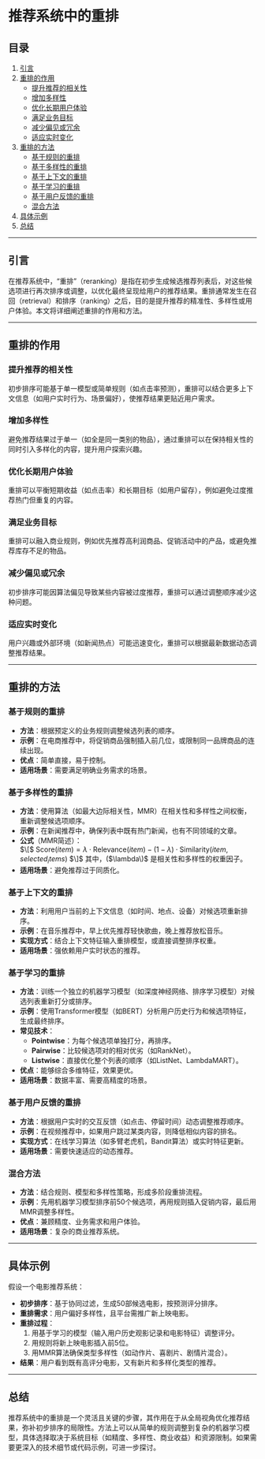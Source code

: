 # 推荐系统中的重排

## 目录
1. [引言](#引言)
2. [重排的作用](#重排的作用)
   - [提升推荐的相关性](#提升推荐的相关性)
   - [增加多样性](#增加多样性)
   - [优化长期用户体验](#优化长期用户体验)
   - [满足业务目标](#满足业务目标)
   - [减少偏见或冗余](#减少偏见或冗余)
   - [适应实时变化](#适应实时变化)
3. [重排的方法](#重排的方法)
   - [基于规则的重排](#基于规则的重排)
   - [基于多样性的重排](#基于多样性的重排)
   - [基于上下文的重排](#基于上下文的重排)
   - [基于学习的重排](#基于学习的重排)
   - [基于用户反馈的重排](#基于用户反馈的重排)
   - [混合方法](#混合方法)
4. [具体示例](#具体示例)
5. [总结](#总结)

---

## 引言
在推荐系统中，“重排”（reranking）是指在初步生成候选推荐列表后，对这些候选项进行再次排序或调整，以优化最终呈现给用户的推荐结果。重排通常发生在召回（retrieval）和排序（ranking）之后，目的是提升推荐的精准性、多样性或用户体验。本文将详细阐述重排的作用和方法。

---

## 重排的作用

### 提升推荐的相关性
初步排序可能基于单一模型或简单规则（如点击率预测），重排可以结合更多上下文信息（如用户实时行为、场景偏好），使推荐结果更贴近用户需求。

### 增加多样性
避免推荐结果过于单一（如全是同一类别的物品），通过重排可以在保持相关性的同时引入多样化的内容，提升用户探索兴趣。

### 优化长期用户体验
重排可以平衡短期收益（如点击率）和长期目标（如用户留存），例如避免过度推荐热门但重复的内容。

### 满足业务目标
重排可以融入商业规则，例如优先推荐高利润商品、促销活动中的产品，或避免推荐库存不足的物品。

### 减少偏见或冗余
初步排序可能因算法偏见导致某些内容被过度推荐，重排可以通过调整顺序减少这种问题。

### 适应实时变化
用户兴趣或外部环境（如新闻热点）可能迅速变化，重排可以根据最新数据动态调整推荐结果。

---

## 重排的方法

### 基于规则的重排
- **方法**：根据预定义的业务规则调整候选列表的顺序。  
- **示例**：在电商推荐中，将促销商品强制插入前几位，或限制同一品牌商品的连续出现。  
- **优点**：简单直接，易于控制。  
- **适用场景**：需要满足明确业务需求的场景。

### 基于多样性的重排
- **方法**：使用算法（如最大边际相关性，MMR）在相关性和多样性之间权衡，重新调整候选项顺序。  
- **示例**：在新闻推荐中，确保列表中既有热门新闻，也有不同领域的文章。  
- **公式**（MMR简述）：  
  $\[$
  $\text{Score}(item) = \lambda \cdot \text{Relevance}(item) - (1-\lambda) \cdot \text{Similarity}(item, selected_items)$
  $\]$
  其中，\($\lambda\)$ 是相关性和多样性的权重因子。  
- **适用场景**：避免推荐过于同质化。

### 基于上下文的重排
- **方法**：利用用户当前的上下文信息（如时间、地点、设备）对候选项重新排序。  
- **示例**：在音乐推荐中，早上优先推荐轻快歌曲，晚上推荐放松音乐。  
- **实现方式**：结合上下文特征输入重排模型，或直接调整排序权重。  
- **适用场景**：强依赖用户实时状态的推荐。

### 基于学习的重排
- **方法**：训练一个独立的机器学习模型（如深度神经网络、排序学习模型）对候选列表重新打分或排序。  
- **示例**：使用Transformer模型（如BERT）分析用户历史行为和候选项特征，生成最终排序。  
- **常见技术**：  
  - **Pointwise**：为每个候选项单独打分，再排序。  
  - **Pairwise**：比较候选项对的相对优劣（如RankNet）。  
  - **Listwise**：直接优化整个列表的顺序（如ListNet、LambdaMART）。  
- **优点**：能够综合多维特征，效果更优。  
- **适用场景**：数据丰富、需要高精度的场景。

### 基于用户反馈的重排
- **方法**：根据用户实时的交互反馈（如点击、停留时间）动态调整推荐顺序。  
- **示例**：在视频推荐中，如果用户跳过某类内容，则降低相似内容的排名。  
- **实现方式**：在线学习算法（如多臂老虎机，Bandit算法）或实时特征更新。  
- **适用场景**：需要快速适应的动态推荐。

### 混合方法
- **方法**：结合规则、模型和多样性策略，形成多阶段重排流程。  
- **示例**：先用机器学习模型排序前50个候选项，再用规则插入促销内容，最后用MMR调整多样性。  
- **优点**：兼顾精度、业务需求和用户体验。  
- **适用场景**：复杂的商业推荐系统。

---

## 具体示例
假设一个电影推荐系统：
- **初步排序**：基于协同过滤，生成50部候选电影，按预测评分排序。  
- **重排需求**：用户偏好多样性，且平台需推广新上映电影。  
- **重排过程**：  
  1. 用基于学习的模型（输入用户历史观影记录和电影特征）调整评分。  
  2. 用规则将新上映电影插入前5位。  
  3. 用MMR算法确保类型多样性（如动作片、喜剧片、剧情片混合）。  
- **结果**：用户看到既有高评分电影，又有新片和多样化类型的推荐。

---

## 总结
推荐系统中的重排是一个灵活且关键的步骤，其作用在于从全局视角优化推荐结果，弥补初步排序的局限性。方法上可以从简单的规则调整到复杂的机器学习模型，具体选择取决于系统目标（如精度、多样性、商业收益）和资源限制。如果需要更深入的技术细节或代码示例，可进一步探讨。
